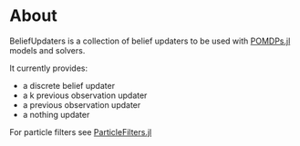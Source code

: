 # About

BeliefUpdaters is a collection of belief updaters to be used with [POMDPs.jl](https://github.com/JuliaPOMDP/POMDPs.jl) models and solvers. 

It currently provides:
- a discrete belief updater
- a k previous observation updater
- a previous observation updater 
- a nothing updater

For particle filters see [ParticleFilters.jl](https://github.com/JuliaPOMDP/ParticleFilters.jl)

```@contents
```